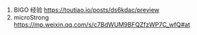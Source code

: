 1. BIGO 经验 https://toutiao.io/posts/ds6kdac/preview
2. microStrong https://mp.weixin.qq.com/s/c7BdWUM9BFQZfzWP7C_wfQ#at
